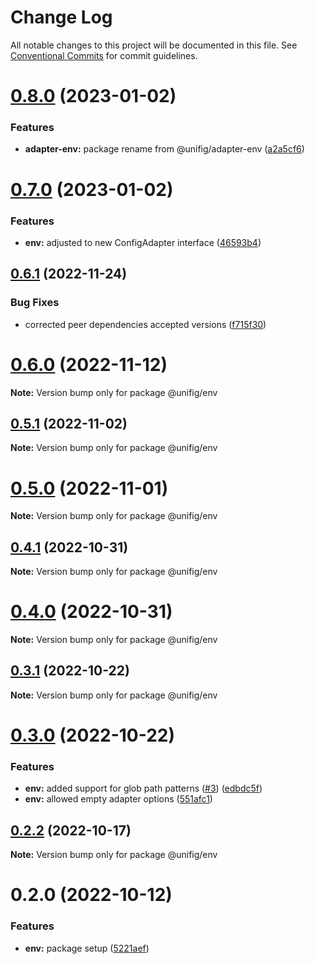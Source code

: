 # Change Log

All notable changes to this project will be documented in this file.
See [Conventional Commits](https://conventionalcommits.org) for commit guidelines.

# [0.8.0](https://github.com/Matii96/unifig/compare/v0.7.0...v0.8.0) (2023-01-02)

### Features

- **adapter-env:** package rename from @unifig/adapter-env ([a2a5cf6](https://github.com/Matii96/unifig/commit/a2a5cf6dbb8b11c54744a9c0bddfa6d7776be87b))

# [0.7.0](https://github.com/Matii96/unifig/compare/v0.6.1...v0.7.0) (2023-01-02)

### Features

- **env:** adjusted to new ConfigAdapter interface ([46593b4](https://github.com/Matii96/unifig/commit/46593b48300e1328df9e7b061263b586856837a5))

## [0.6.1](https://github.com/Matii96/unifig/compare/v0.6.0...v0.6.1) (2022-11-24)

### Bug Fixes

- corrected peer dependencies accepted versions ([f715f30](https://github.com/Matii96/unifig/commit/f715f309f074b39812439318cde05adf3a4743e8))

# [0.6.0](https://github.com/Matii96/unifig/compare/v0.5.1...v0.6.0) (2022-11-12)

**Note:** Version bump only for package @unifig/env

## [0.5.1](https://github.com/Matii96/unifig/compare/v0.5.0...v0.5.1) (2022-11-02)

**Note:** Version bump only for package @unifig/env

# [0.5.0](https://github.com/Matii96/unifig/compare/v0.4.1...v0.5.0) (2022-11-01)

**Note:** Version bump only for package @unifig/env

## [0.4.1](https://github.com/Matii96/unifig/compare/v0.4.0...v0.4.1) (2022-10-31)

**Note:** Version bump only for package @unifig/env

# [0.4.0](https://github.com/Matii96/unifig/compare/v0.3.1...v0.4.0) (2022-10-31)

**Note:** Version bump only for package @unifig/env

## [0.3.1](https://github.com/Matii96/unifig/compare/v0.3.0...v0.3.1) (2022-10-22)

**Note:** Version bump only for package @unifig/env

# [0.3.0](https://github.com/Matii96/unifig/compare/v0.2.3...v0.3.0) (2022-10-22)

### Features

- **env:** added support for glob path patterns ([#3](https://github.com/Matii96/unifig/issues/3)) ([edbdc5f](https://github.com/Matii96/unifig/commit/edbdc5fc110e865319a4ec78c83580817058fb58))
- **env:** allowed empty adapter options ([551afc1](https://github.com/Matii96/unifig/commit/551afc10f1a2ad35f78f6c750ffb6a467b0c7adb))

## [0.2.2](https://github.com/Matii96/unifig/compare/v0.2.1...v0.2.2) (2022-10-17)

**Note:** Version bump only for package @unifig/env

# 0.2.0 (2022-10-12)

### Features

- **env:** package setup ([5221aef](https://github.com/Matii96/unifig/commit/5221aeff7ac7b071619be5f6c9e537bb74cdacb8))

